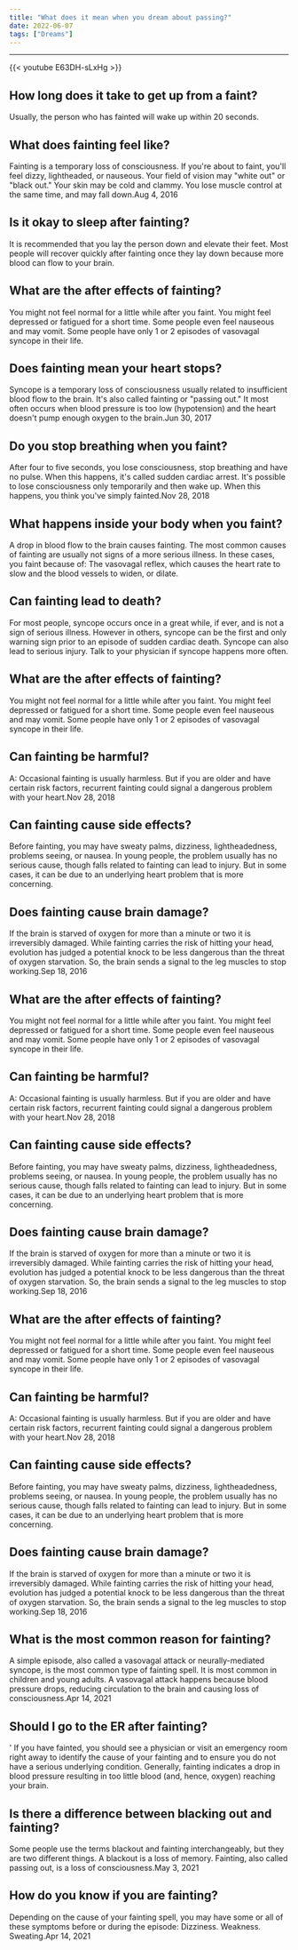 ```yaml
---
title: "What does it mean when you dream about passing?"
date: 2022-06-07
tags: ["Dreams"]
---
```


---
{{< youtube E63DH-sLxHg >}}
## How long does it take to get up from a faint?
Usually, the person who has fainted will wake up within 20 seconds.

## What does fainting feel like?
Fainting is a temporary loss of consciousness. If you're about to faint, you'll feel dizzy, lightheaded, or nauseous. Your field of vision may "white out" or "black out." Your skin may be cold and clammy. You lose muscle control at the same time, and may fall down.Aug 4, 2016

## Is it okay to sleep after fainting?
It is recommended that you lay the person down and elevate their feet. Most people will recover quickly after fainting once they lay down because more blood can flow to your brain.

## What are the after effects of fainting?
You might not feel normal for a little while after you faint. You might feel depressed or fatigued for a short time. Some people even feel nauseous and may vomit. Some people have only 1 or 2 episodes of vasovagal syncope in their life.

## Does fainting mean your heart stops?
Syncope is a temporary loss of consciousness usually related to insufficient blood flow to the brain. It's also called fainting or "passing out." It most often occurs when blood pressure is too low (hypotension) and the heart doesn't pump enough oxygen to the brain.Jun 30, 2017

## Do you stop breathing when you faint?
After four to five seconds, you lose consciousness, stop breathing and have no pulse. When this happens, it's called sudden cardiac arrest. It's possible to lose consciousness only temporarily and then wake up. When this happens, you think you've simply fainted.Nov 28, 2018

## What happens inside your body when you faint?
A drop in blood flow to the brain causes fainting. The most common causes of fainting are usually not signs of a more serious illness. In these cases, you faint because of: The vasovagal reflex, which causes the heart rate to slow and the blood vessels to widen, or dilate.

## Can fainting lead to death?
For most people, syncope occurs once in a great while, if ever, and is not a sign of serious illness. However in others, syncope can be the first and only warning sign prior to an episode of sudden cardiac death. Syncope can also lead to serious injury. Talk to your physician if syncope happens more often.

## What are the after effects of fainting?
You might not feel normal for a little while after you faint. You might feel depressed or fatigued for a short time. Some people even feel nauseous and may vomit. Some people have only 1 or 2 episodes of vasovagal syncope in their life.

## Can fainting be harmful?
A: Occasional fainting is usually harmless. But if you are older and have certain risk factors, recurrent fainting could signal a dangerous problem with your heart.Nov 28, 2018

## Can fainting cause side effects?
Before fainting, you may have sweaty palms, dizziness, lightheadedness, problems seeing, or nausea. In young people, the problem usually has no serious cause, though falls related to fainting can lead to injury. But in some cases, it can be due to an underlying heart problem that is more concerning.

## Does fainting cause brain damage?
If the brain is starved of oxygen for more than a minute or two it is irreversibly damaged. While fainting carries the risk of hitting your head, evolution has judged a potential knock to be less dangerous than the threat of oxygen starvation. So, the brain sends a signal to the leg muscles to stop working.Sep 18, 2016

## What are the after effects of fainting?
You might not feel normal for a little while after you faint. You might feel depressed or fatigued for a short time. Some people even feel nauseous and may vomit. Some people have only 1 or 2 episodes of vasovagal syncope in their life.

## Can fainting be harmful?
A: Occasional fainting is usually harmless. But if you are older and have certain risk factors, recurrent fainting could signal a dangerous problem with your heart.Nov 28, 2018

## Can fainting cause side effects?
Before fainting, you may have sweaty palms, dizziness, lightheadedness, problems seeing, or nausea. In young people, the problem usually has no serious cause, though falls related to fainting can lead to injury. But in some cases, it can be due to an underlying heart problem that is more concerning.

## Does fainting cause brain damage?
If the brain is starved of oxygen for more than a minute or two it is irreversibly damaged. While fainting carries the risk of hitting your head, evolution has judged a potential knock to be less dangerous than the threat of oxygen starvation. So, the brain sends a signal to the leg muscles to stop working.Sep 18, 2016

## What are the after effects of fainting?
You might not feel normal for a little while after you faint. You might feel depressed or fatigued for a short time. Some people even feel nauseous and may vomit. Some people have only 1 or 2 episodes of vasovagal syncope in their life.

## Can fainting be harmful?
A: Occasional fainting is usually harmless. But if you are older and have certain risk factors, recurrent fainting could signal a dangerous problem with your heart.Nov 28, 2018

## Can fainting cause side effects?
Before fainting, you may have sweaty palms, dizziness, lightheadedness, problems seeing, or nausea. In young people, the problem usually has no serious cause, though falls related to fainting can lead to injury. But in some cases, it can be due to an underlying heart problem that is more concerning.

## Does fainting cause brain damage?
If the brain is starved of oxygen for more than a minute or two it is irreversibly damaged. While fainting carries the risk of hitting your head, evolution has judged a potential knock to be less dangerous than the threat of oxygen starvation. So, the brain sends a signal to the leg muscles to stop working.Sep 18, 2016

## What is the most common reason for fainting?
A simple episode, also called a vasovagal attack or neurally-mediated syncope, is the most common type of fainting spell. It is most common in children and young adults. A vasovagal attack happens because blood pressure drops, reducing circulation to the brain and causing loss of consciousness.Apr 14, 2021

## Should I go to the ER after fainting?
' If you have fainted, you should see a physician or visit an emergency room right away to identify the cause of your fainting and to ensure you do not have a serious underlying condition. Generally, fainting indicates a drop in blood pressure resulting in too little blood (and, hence, oxygen) reaching your brain.

## Is there a difference between blacking out and fainting?
Some people use the terms blackout and fainting interchangeably, but they are two different things. A blackout is a loss of memory. Fainting, also called passing out, is a loss of consciousness.May 3, 2021

## How do you know if you are fainting?
Depending on the cause of your fainting spell, you may have some or all of these symptoms before or during the episode: Dizziness. Weakness. Sweating.Apr 14, 2021

